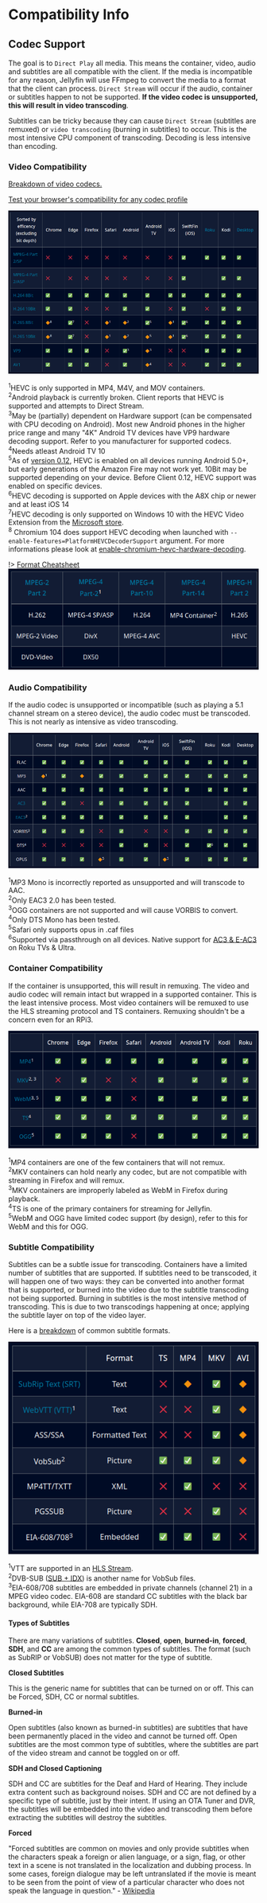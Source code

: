 # Compatibility Info

## Codec Support

The goal is to `Direct Play` all media. This means the container, video, audio and subtitles are all compatible with the client. If the media is incompatible for any reason, Jellyfin will use FFmpeg to convert the media to a format that the client can process. `Direct Stream` will occur if the audio, container or subtitles happen to not be supported. **If the video codec is unsupported, this will result in video transcoding**.

Subtitles can be tricky because they can cause `Direct Stream` (subtitles are remuxed) or `video transcoding` (burning in subtitles) to occur. This is the most intensive CPU component of transcoding. Decoding is less intensive than encoding.


### Video Compatibility

[Breakdown of video codecs.](https://developer.mozilla.org/en-US/docs/Web/Media/Formats/Video_codecs)

[Test your browser's compatibility for any codec profile](https://cconcolato.github.io/media-mime-support/)

![video codec compatibility](_media/video-codec-compatibility.png)

<sup>1</sup>HEVC is only supported in MP4, M4V, and MOV containers.  
<sup>2</sup>Android playback is currently broken. Client reports that HEVC is supported and attempts to Direct Stream.  
<sup>3</sup>May be (partially) dependent on Hardware support (can be compensated with CPU decoding on Android). Most new Android phones in the higher price range and many "4K" Android TV devices have VP9 hardware decoding support. Refer to you manufacturer for supported codecs.  
<sup>4</sup>Needs atleast Android TV 10  
<sup>5</sup>As of [version 0.12](https://github.com/jellyfin/jellyfin-androidtv/pull/671), HEVC is enabled on all devices running Android 5.0+, but early generations of the Amazon Fire may not work yet. 10Bit may be supported depending on your device. Before Client 0.12, HEVC support was enabled on specific devices.  
<sup>6</sup>HEVC decoding is supported on Apple devices with the A8X chip or newer and at least iOS 14  
<sup>7</sup>HEVC decoding is only supported on Windows 10 with the HEVC Video Extension from the [Microsoft store](https://www.microsoft.com/store/productId/9NMZLZ57R3T7).  
<sup>8</sup> Chromium 104 does support HEVC decoding when launched with `--enable-features=PlatformHEVCDecoderSupport` argument. For more informations please look at [enable-chromium-hevc-hardware-decoding](https://github.com/StaZhu/enable-chromium-hevc-hardware-decoding#readme).

!> [Format Cheatsheet](https://en.wikipedia.org/wiki/MPEG-4#MPEG-4_Parts)
![Format Cheatsheet](_media/format-cheatsheet.png)


### Audio Compatibility

If the audio codec is unsupported or incompatible (such as playing a 5.1 channel stream on a stereo device), the audio codec must be transcoded. This is not nearly as intensive as video transcoding.

![audio codec compatibility](_media/audio-codec-compatibility.png)

<sup>1</sup>MP3 Mono is incorrectly reported as unsupported and will transcode to AAC.  
<sup>2</sup>Only EAC3 2.0 has been tested.  
<sup>3</sup>OGG containers are not supported and will cause VORBIS to convert.  
<sup>4</sup>Only DTS Mono has been tested.  
<sup>5</sup>Safari only supports opus in .caf files  
<sup>6</sup>Supported via passthrough on all devices. Native support for [AC3 & E-AC3](https://www.atsc.org/wp-content/uploads/2015/03/A52-201212-17.pdf) on Roku TVs & Ultra.


### Container Compatibility

If the container is unsupported, this will result in remuxing. The video and audio codec will remain intact but wrapped in a supported container. This is the least intensive process. Most video containers will be remuxed to use the HLS streaming protocol and TS containers. Remuxing shouldn't be a concern even for an RPi3.

![container compatibility](_media/container-compatibility.png)

<sup>1</sup>MP4 containers are one of the few containers that will not remux.  
<sup>2</sup>MKV containers can hold nearly any codec, but are not compatible with streaming in Firefox and will remux.  
<sup>3</sup>MKV containers are improperly labeled as WebM in Firefox during playback.  
<sup>4</sup>TS is one of the primary containers for streaming for Jellyfin.  
<sup>5</sup>WebM and OGG have limited codec support (by design), refer to this for WebM and this for OGG.

### Subtitle Compatibility

Subtitles can be a subtle issue for transcoding. Containers have a limited number of subtitles that are supported. If subtitles need to be transcoded, it will happen one of two ways: they can be converted into another format that is supported, or burned into the video due to the subtitle transcoding not being supported. Burning in subtitles is the most intensive method of transcoding. This is due to two transcodings happening at once; applying the subtitle layer on top of the video layer.

Here is a [breakdown](https://www.afterdawn.com/guides/archive/subtitle_formats_explained.cfm) of common subtitle formats.

![subtitle codec compatibility](_media/subtitle-codec-compatibility.png)

<sup>1</sup>VTT are supported in an [HLS Stream](https://helpx.adobe.com/adobe-media-server/dev/webvtt-subtitles-captions.html).  
<sup>2</sup>DVB-SUB ([SUB + IDX](https://forum.videohelp.com/threads/261451-Difference-between-SUB-and-IDX-file)) is another name for VobSub files.  
<sup>3</sup>EIA-608/708 subtitles are embedded in private channels (channel 21) in a MPEG video codec. EIA-608 are standard CC subtitles with the black bar background, while EIA-708 are typically SDH.

#### Types of Subtitles

There are many variations of subtitles. **Closed**, **open**, **burned-in**, **forced**, **SDH**, and **CC** are among the common types of subtitles. The format (such as SubRIP or VobSUB) does not matter for the type of subtitle.

**Closed Subtitles**

This is the generic name for subtitles that can be turned on or off. This can be Forced, SDH, CC or normal subtitles.

**Burned-in**

Open subtitles (also known as burned-in subtitles) are subtitles that have been permanently placed in the video and cannot be turned off. Open subtitles are the most common type of subtitles, where the subtitles are part of the video stream and cannot be toggled on or off.

**SDH and Closed Captioning**

SDH and CC are subtitles for the Deaf and Hard of Hearing. They include extra content such as background noises. SDH and CC are not defined by a specific type of subtitle, just by their intent. If using an OTA Tuner and DVR, the subtitles will be embedded into the video and transcoding them before extracting the subtitles will destroy the subtitles.

**Forced**

"Forced subtitles are common on movies and only provide subtitles when the characters speak a foreign or alien language, or a sign, flag, or other text in a scene is not translated in the localization and dubbing process. In some cases, foreign dialogue may be left untranslated if the movie is meant to be seen from the point of view of a particular character who does not speak the language in question." - [Wikipedia](https://en.wikipedia.org/wiki/Subtitles#Categories)